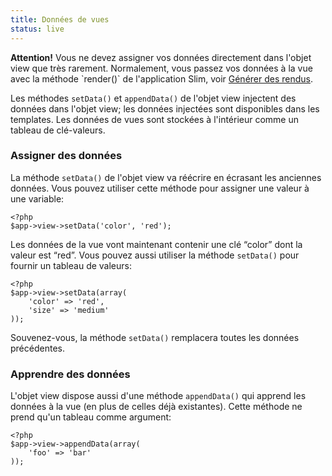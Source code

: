 ```yaml
---
title: Données de vues
status: live
---
```


<div class="alert alert-info">
    <strong>Attention!</strong> Vous ne devez assigner vos données directement dans l'objet view que très rarement. Normalement, vous passez vos données à la vue avec la méthode `render()` de l'application Slim, voir <a href="/pages/view-rendering-templates">Générer des rendus</a>. 
</div>

Les méthodes `setData()` et `appendData()` de l'objet view injectent des données dans l'objet view; les données injectées sont disponibles dans les templates. Les données de vues sont stockées à l'intérieur comme un tableau de clé-valeurs.

### Assigner des données

La méthode `setData()` de l'objet view va réécrire en écrasant les anciennes données. Vous pouvez utiliser cette méthode pour assigner une valeur à une variable:

    <?php
    $app->view->setData('color', 'red');

Les données de la vue vont maintenant contenir une clé “color” dont la valeur est “red”. Vous pouvez aussi utiliser la méthode `setData()` pour fournir un tableau de valeurs:

    <?php
    $app->view->setData(array(
        'color' => 'red',
        'size' => 'medium'
    ));

Souvenez-vous, la méthode `setData()` remplacera toutes les données précédentes.

### Apprendre des données

L'objet view dispose aussi d'une méthode `appendData()` qui apprend les données à la vue (en plus de celles déjà existantes). Cette méthode ne prend qu'un tableau comme argument:

    <?php
    $app->view->appendData(array(
        'foo' => 'bar'
    ));
